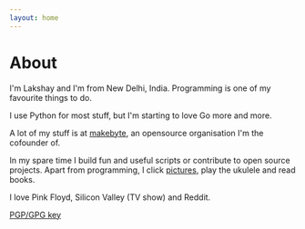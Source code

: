 ```yaml
---
layout: home
---
```

# About

I'm Lakshay and I'm from New Delhi, India. Programming is one of my favourite things to do.

I use Python for most stuff, but I'm starting to love Go more and more. 

A lot of my stuff is at [makebyte](https://github.com/makebyte), an opensource organisation I'm the cofounder of.

In my spare time I build fun and useful scripts or contribute to open source projects.
Apart from programming, I click [pictures](https://500px.com/lakshayk), play the ukulele and read books.

I love Pink Floyd, Silicon Valley (TV show) and Reddit.


[PGP/GPG key](public_key.txt)

